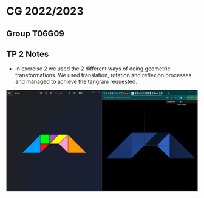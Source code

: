 # CG 2022/2023

## Group T06G09

## TP 2 Notes

- In exercise 2 we used the 2 different ways of doing geometric transformations. We used translation, rotation and reflexion processes and managed to achieve the tangram requested.

![Screenshot 1](screenshots/cg-t06g09-tp2-1.png)
